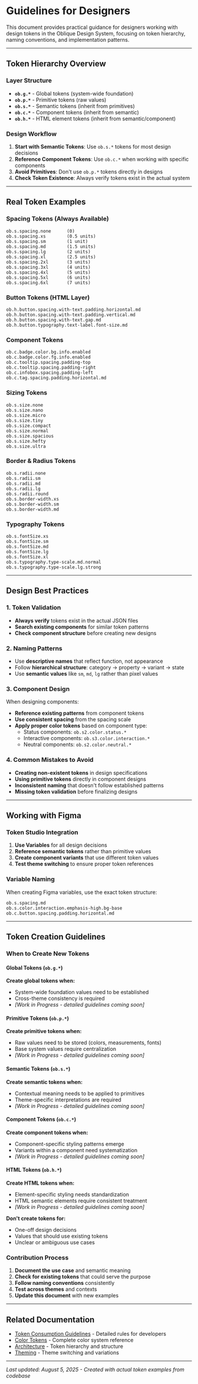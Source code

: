 # Guidelines for Designers

This document provides practical guidance for designers working with design tokens in the Oblique Design System, focusing on token hierarchy, naming conventions, and implementation patterns.

---

## Token Hierarchy Overview

### Layer Structure
- **`ob.g.*`** - Global tokens (system-wide foundation)
- **`ob.p.*`** - Primitive tokens (raw values)
- **`ob.s.*`** - Semantic tokens (inherit from primitives)
- **`ob.c.*`** - Component tokens (inherit from semantic)
- **`ob.h.*`** - HTML element tokens (inherit from semantic/component)

### Design Workflow

1. **Start with Semantic Tokens**: Use `ob.s.*` tokens for most design decisions
2. **Reference Component Tokens**: Use `ob.c.*` when working with specific components
3. **Avoid Primitives**: Don't use `ob.p.*` tokens directly in designs
4. **Check Token Existence**: Always verify tokens exist in the actual system

---

## Real Token Examples

### **Spacing Tokens (Always Available)**
```
ob.s.spacing.none      (0)
ob.s.spacing.xs        (0.5 units)
ob.s.spacing.sm        (1 unit)
ob.s.spacing.md        (1.5 units)
ob.s.spacing.lg        (2 units)
ob.s.spacing.xl        (2.5 units)
ob.s.spacing.2xl       (3 units)
ob.s.spacing.3xl       (4 units)
ob.s.spacing.4xl       (5 units)
ob.s.spacing.5xl       (6 units)
ob.s.spacing.6xl       (7 units)
```

### **Button Tokens (HTML Layer)**
```
ob.h.button.spacing.with-text.padding.horizontal.md
ob.h.button.spacing.with-text.padding.vertical.md
ob.h.button.spacing.with-text.gap.md
ob.h.button.typography.text-label.font-size.md
```

### **Component Tokens**
```
ob.c.badge.color.bg.info.enabled
ob.c.badge.color.fg.info.enabled
ob.c.tooltip.spacing.padding-top
ob.c.tooltip.spacing.padding-right
ob.c.infobox.spacing.padding-left
ob.c.tag.spacing.padding.horizontal.md
```

### **Sizing Tokens**
```
ob.s.size.none
ob.s.size.nano
ob.s.size.micro
ob.s.size.tiny
ob.s.size.compact
ob.s.size.normal
ob.s.size.spacious
ob.s.size.hefty
ob.s.size.ultra
```

### **Border & Radius Tokens**
```
ob.s.radii.none
ob.s.radii.sm
ob.s.radii.md
ob.s.radii.lg
ob.s.radii.round
ob.s.border-width.xs
ob.s.border-width.sm
ob.s.border-width.md
```

### **Typography Tokens**
```
ob.s.fontSize.xs
ob.s.fontSize.sm
ob.s.fontSize.md
ob.s.fontSize.lg
ob.s.fontSize.xl
ob.s.typography.type-scale.md.normal
ob.s.typography.type-scale.lg.strong
```

---

## Design Best Practices

### 1. **Token Validation**
- **Always verify** tokens exist in the actual JSON files
- **Search existing components** for similar token patterns
- **Check component structure** before creating new designs

### 2. **Naming Patterns**
- Use **descriptive names** that reflect function, not appearance
- Follow **hierarchical structure**: category -> property -> variant -> state
- Use **semantic values** like `sm`, `md`, `lg` rather than pixel values

### 3. **Component Design**
When designing components:
- **Reference existing patterns** from component tokens
- **Use consistent spacing** from the spacing scale
- **Apply proper color tokens** based on component type:
  - Status components: `ob.s2.color.status.*`
  - Interactive components: `ob.s3.color.interaction.*`
  - Neutral components: `ob.s2.color.neutral.*`

### 4. **Common Mistakes to Avoid**
- **Creating non-existent tokens** in design specifications
- **Using primitive tokens** directly in component designs
- **Inconsistent naming** that doesn't follow established patterns
- **Missing token validation** before finalizing designs

---

## Working with Figma

### Token Studio Integration
1. **Use Variables** for all design decisions
2. **Reference semantic tokens** rather than primitive values
3. **Create component variants** that use different token values
4. **Test theme switching** to ensure proper token references

### Variable Naming
When creating Figma variables, use the exact token structure:
```
ob.s.spacing.md
ob.s.color.interaction.emphasis-high.bg-base
ob.c.button.spacing.padding.horizontal.md
```

---

## Token Creation Guidelines

### When to Create New Tokens

#### Global Tokens (`ob.g.*`)
**Create global tokens when:**
- System-wide foundation values need to be established
- Cross-theme consistency is required
- *[Work in Progress - detailed guidelines coming soon]*

#### Primitive Tokens (`ob.p.*`)
**Create primitive tokens when:**
- Raw values need to be stored (colors, measurements, fonts)
- Base system values require centralization
- *[Work in Progress - detailed guidelines coming soon]*

#### Semantic Tokens (`ob.s.*`)
**Create semantic tokens when:**
- Contextual meaning needs to be applied to primitives
- Theme-specific interpretations are required
- *[Work in Progress - detailed guidelines coming soon]*

#### Component Tokens (`ob.c.*`)
**Create component tokens when:**
- Component-specific styling patterns emerge
- Variants within a component need systematization
- *[Work in Progress - detailed guidelines coming soon]*

#### HTML Tokens (`ob.h.*`)
**Create HTML tokens when:**
- Element-specific styling needs standardization
- HTML semantic elements require consistent treatment
- *[Work in Progress - detailed guidelines coming soon]*

**Don't create tokens for:**
- One-off design decisions
- Values that should use existing tokens
- Unclear or ambiguous use cases

### Contribution Process
1. **Document the use case** and semantic meaning
2. **Check for existing tokens** that could serve the purpose
3. **Follow naming conventions** consistently
4. **Test across themes** and contexts
5. **Update this document** with new examples

---

## Related Documentation

- [Token Consumption Guidelines](./guidelines-token-consumption.md) - Detailed rules for developers
- [Color Tokens](./colors/colors.md) - Complete color system reference
- [Architecture](./architecture.md) - Token hierarchy and structure
- [Theming](./theming.md) - Theme switching and variations

---

*Last updated: August 5, 2025 - Created with actual token examples from codebase*
